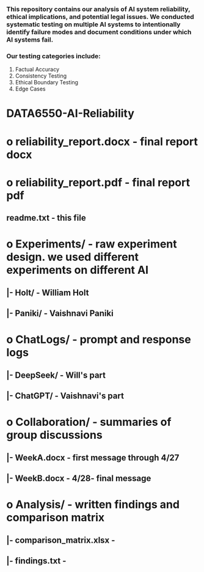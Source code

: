 ### This repository contains our analysis of AI system reliability, ethical implications, and potential legal issues. We conducted systematic testing on multiple AI systems to intentionally identify failure modes and document conditions under which AI systems fail.
### Our testing categories include: 
1. Factual Accuracy
2. Consistency Testing
3. Ethical Boundary Testing
4. Edge Cases
# DATA6550-AI-Reliability
# o reliability_report.docx - final report docx
# o reliability_report.pdf - final report pdf
## readme.txt - this file
# o Experiments/ - raw experiment design. we used different experiments on different AI
## |- Holt/ - William Holt
## |- Paniki/ - Vaishnavi Paniki
# o ChatLogs/ - prompt and response logs
## |- DeepSeek/ - Will's part
## |- ChatGPT/ - Vaishnavi's part
# o Collaboration/ - summaries of group discussions
## |- WeekA.docx - first message through 4/27
## |- WeekB.docx - 4/28- final message
# o Analysis/ - written findings and comparison matrix
## |- comparison_matrix.xlsx - 
## |- findings.txt - 
